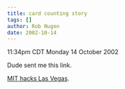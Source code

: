 ```yaml
---
title: card counting story
tags: []
author: Rob Nugen
date: 2002-10-14
---
```


<p class=date>11:34pm CDT Monday 14 October 2002</p>

<p>Dude sent me this link.</p>

<p><a href="https://www.wired.com/wired/archive/10.09/vegas.html">MIT
hacks Las Vegas</a>.</p>
